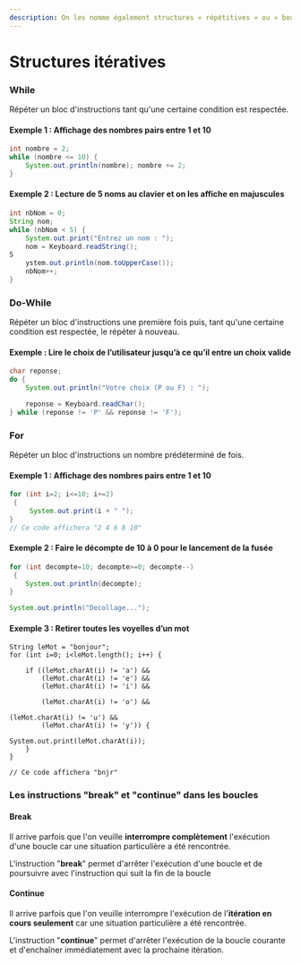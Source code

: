 ```yaml
---
description: On les nomme également structures « répétitives » ou « boucles ».
---
```


# Structures itératives

### While

Répéter un bloc d'instructions tant qu'une certaine condition est respectée. 

#### **Exemple 1 : Affichage des nombres pairs entre 1 et 10** 

```java
int nombre = 2; 
while (nombre <= 10) { 
    System.out.println(nombre); nombre += 2; 
} 
```

#### **Exemple 2 : Lecture de 5 noms au clavier et on les affiche en majuscules** 

```java
int nbNom = 0;
String nom;
while (nbNom < 5) {
    System.out.print("Entrez un nom : ");
    nom = Keyboard.readString();S
    ystem.out.println(nom.toUpperCase());
    nbNom++;
}
```

### **Do-While** 

Répéter un bloc d'instructions une première fois puis, tant qu'une certaine condition est respectée, le répéter à nouveau. 

#### **Exemple : Lire le choix de l’utilisateur jusqu’à ce qu’il entre un choix valide** 

```java
char reponse; 
do { 
    System.out.println("Votre choix (P ou F) : ");
    reponse = Keyboard.readChar(); 
} while (reponse != 'P' && reponse != 'F');
```

### **For** 

Répéter un bloc d'instructions un nombre prédéterminé de fois. 

#### **Exemple 1 : Affichage des nombres pairs entre 1 et 10** 

```java
for (int i=2; i<=10; i+=2) {
     System.out.print(i + " ");
}
// Ce code affichera "2 4 6 8 10"
```

#### **Exemple 2 : Faire le décompte de 10 à 0 pour le lancement de la fusée** 

```java
for (int decompte=10; decompte>=0; decompte--) {
    System.out.println(decompte);
}
System.out.println("Decollage...");
```

#### **Exemple 3 : Retirer toutes les voyelles d’un mot** 

```text
String leMot = "bonjour";
for (int i=0; i<leMot.length(); i++) {
    if ((leMot.charAt(i) != 'a') &&
        (leMot.charAt(i) != 'e') &&
        (leMot.charAt(i) != 'i') &&
        (leMot.charAt(i) != 'o') &&
        (leMot.charAt(i) != 'u') &&
        (leMot.charAt(i) != 'y')) {
        System.out.print(leMot.charAt(i));
    }
}
// Ce code affichera "bnjr"
```

### **Les instructions "break" et "continue" dans les boucles** 

#### **Break** 

Il arrive parfois que l'on veuille **interrompre complètement** l'exécution d'une boucle car une situation particulière a été rencontrée. 

L'instruction "**break**" permet d'arrêter l'exécution d'une boucle et de poursuivre avec l'instruction qui suit la fin de la boucle 

#### **Continue** 

Il arrive parfois que l'on veuille interrompre l'exécution de l'**itération en cours seulement** car une situation particulière a été rencontrée. 

L'instruction "**continue**" permet d'arrêter l'exécution de la boucle courante et d'enchaîner immédiatement avec la prochaine itération. 

